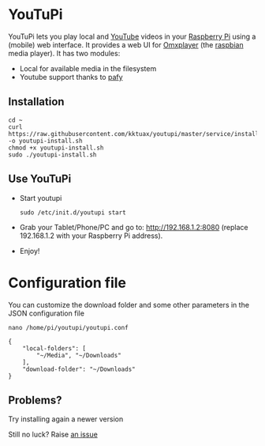 YouTuPi
=======

YouTuPi lets you play local and [YouTube](http://www.youtube.com/) videos in your [Raspberry Pi](http://www.raspberrypi.org/) using a (mobile) web interface. It provides a web UI for [Omxplayer](https://github.com/huceke/omxplayer) (the [raspbian](http://www.raspbian.org/) media player). It has two modules:
 * Local for available media in the filesystem
 * Youtube support thanks to [pafy](https://github.com/np1/pafy) 

Installation
------------

    cd ~
    curl https://raw.githubusercontent.com/kktuax/youtupi/master/service/install.sh -o youtupi-install.sh
    chmod +x youtupi-install.sh 
    sudo ./youtupi-install.sh

Use YouTuPi
-----------

 * Start youtupi
 
    ```
    sudo /etc/init.d/youtupi start
    ```
    
 * Grab your Tablet/Phone/PC and go to: http://192.168.1.2:8080 (replace 192.168.1.2 with your Raspberry Pi address).
 * Enjoy!

# Configuration file

You can customize the download folder and some other parameters in the JSON configuration file

    nano /home/pi/youtupi/youtupi.conf

<!-- -->

    {
        "local-folders": [
            "~/Media", "~/Downloads"
        ],
        "download-folder": "~/Downloads"
    }


## Problems?

Try installing again a newer version

Still no luck? Raise [an issue](https://github.com/kktuax/youtupi/issues/new)
